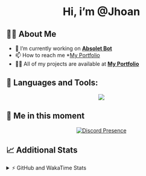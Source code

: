 <h1 align="center">Hi, i’m @Jhoan</h1>

## 🙋‍♂️ About Me

- 🔭 I’m currently working on **[Absolet Bot](https://strider.cloud)**
- 📫 How to reach me *[My Portfolio](https://jhoan.me/contact)
- 👨‍💻 All of my projects are available at **[My Portfolio](https://jhoan.me)**

## 🚀 Languages and Tools:
<p align="center">
  <a href="https://skillicons.dev">
    <img src="https://skillicons.dev/icons?i=js,ts,html,css,bootstrap,nodejs,express,vscode,neovim,vim,atom,cloudflare,git,github,discord,bots,linux,mongodb,nginx,redis,wordpress,heroku&perline=11" />
  </a>
</p>
  
## 👤 Me in this moment
<p align="center">
    <a href="https://discord.com/users/612460795124776960" target="_blank" rel="nofollow">
        <img src="https://lanyard-profile-readme.vercel.app/api/612460795124776960?idleMessage=Probably%20coding%20Absolet..." alt="Discord Presence" align="center">
    </a>
</p>

## 📈 Additional Stats
<details>
    <summary>⚡ GitHub and WakaTime Stats</summary>
    <br/>

<!--START_SECTION:waka-->
![Code Time](http://img.shields.io/badge/Code%20Time-637%20hrs%205%20mins-blue)

**🐱 My GitHub Data** 

> 📦 180.7 kB Used in GitHub's Storage 
 > 
> 🏆 161 Contributions in the Year 2023
 > 
> 💼 Opted to Hire
 > 
> 📜 4 Public Repositories 
 > 
> 🔑 42 Private Repositories 
 > 
**I'm an Early 🐤** 

```text
🌞 Morning                200 commits         ██░░░░░░░░░░░░░░░░░░░░░░░   07.97 % 
🌆 Daytime                1172 commits        ████████████░░░░░░░░░░░░░   46.69 % 
🌃 Evening                1022 commits        ██████████░░░░░░░░░░░░░░░   40.72 % 
🌙 Night                  116 commits         █░░░░░░░░░░░░░░░░░░░░░░░░   04.62 % 
```
📅 **I'm Most Productive on Saturday** 

```text
Monday                   378 commits         ████░░░░░░░░░░░░░░░░░░░░░   15.06 % 
Tuesday                  417 commits         ████░░░░░░░░░░░░░░░░░░░░░   16.61 % 
Wednesday                397 commits         ████░░░░░░░░░░░░░░░░░░░░░   15.82 % 
Thursday                 219 commits         ██░░░░░░░░░░░░░░░░░░░░░░░   08.73 % 
Friday                   301 commits         ███░░░░░░░░░░░░░░░░░░░░░░   11.99 % 
Saturday                 506 commits         █████░░░░░░░░░░░░░░░░░░░░   20.16 % 
Sunday                   292 commits         ███░░░░░░░░░░░░░░░░░░░░░░   11.63 % 
```


📊 **This Week I Spent My Time On** 

```text
🕑︎ Time Zone: America/Bogota

💬 Programming Languages: 
No Activity Tracked This Week

🔥 Editors: 
No Activity Tracked This Week

🐱‍💻 Projects: 
No Activity Tracked This Week

💻 Operating System: 
No Activity Tracked This Week
```

**I Mostly Code in JavaScript** 

```text
JavaScript               17 repos            ██████████████░░░░░░░░░░░   54.84 % 
TypeScript               6 repos             █████░░░░░░░░░░░░░░░░░░░░   19.35 % 
Java                     3 repos             ██░░░░░░░░░░░░░░░░░░░░░░░   09.68 % 
EJS                      2 repos             ██░░░░░░░░░░░░░░░░░░░░░░░   06.45 % 
SCSS                     1 repo              █░░░░░░░░░░░░░░░░░░░░░░░░   03.23 % 
```




 Last Updated on 26/04/2023 17:09:51 UTC
<!--END_SECTION:waka-->
</details>
